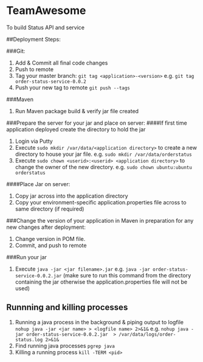 # TeamAwesome
To build Status API and service

##Deployment Steps:

###Git:
1. Add & Commit all final code changes
2. Push to remote
3. Tag your master branch: `git tag <application>-<version>` e.g. `git tag order-status-service-0.0.2`
4. Push your new tag to remote `git push --tags`

###Maven
1. Run Maven package build & verify jar file created

###Prepare the server for your jar and place on server:
####If first time application deployed create the directory to hold the jar
1. Login via Putty
2. Execute `sudo mkdir /var/data/<application directory>` to create a new directory to house your jar file. e.g. `sudo mkdir /var/data/orderstatus`
3. Execute `sudo chown <userid>:<userid> <application directory>` to change the owner of the new directory. e.g. `sudo chown ubuntu:ubuntu orderstatus`


####Place Jar on server:
1. Copy jar across into the application directory
2. Copy your environment-specific application.properties file across to same directory (if required)

###Change the version of your application in Maven in preparation for any new changes after deployment:
1. Change version in POM file.
2. Commit, and push to remote

###Run your jar
1. Execute `java -jar <jar filename>.jar` e.g. `java -jar order-status-service-0.0.2.jar` (make sure to run this command from the directory containing the jar otherwise the application.properties file will not be used)

## Runnning and killing processes
1. Running a java process in the background & piping output to logfile `nohup java -jar <jar name> > <logfile name> 2>&1&` e.g. `nohup java -jar order-status-service-0.0.2.jar  > /var/data/logs/order-status.log 2>&1&
`
2. Find running java processes `pgrep java`
3. Killing a running process `kill -TERM <pid>`
